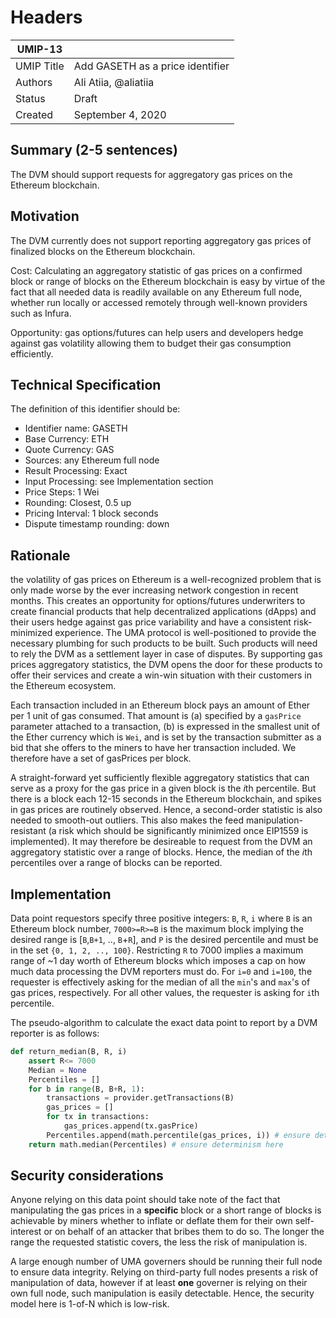 # Headers
| UMIP-13     |                                                                                                                                          |
|------------|------------------------------------------------------------------------------------------------------------------------------------------|
| UMIP Title | Add GASETH as a price identifier                                                                                                 |
| Authors    | Ali Atiia, @aliatiia |
| Status     | Draft                                                                                                                                    |
| Created    | September 4, 2020                                                                                                                           |

## Summary (2-5 sentences)
The DVM should support requests for aggregatory gas prices on the Ethereum blockchain. 

## Motivation
The DVM currently does not support reporting aggregatory gas prices of finalized blocks on the Ethereum blockchain. 

Cost: Calculating an aggregatory statistic of gas prices on a confirmed block or range of blocks on the Ethereum blockchain is easy by virtue of the fact that all needed data is readily available on any Ethereum full node, whether run locally or accessed remotely through well-known providers such as Infura.

Opportunity: gas options/futures can help users and developers hedge against gas volatility allowing them to budget their gas consumption efficiently.

## Technical Specification

The definition of this identifier should be:
- Identifier name: GASETH
- Base Currency: ETH
- Quote Currency: GAS
- Sources: any Ethereum full node
- Result Processing: Exact
- Input Processing: see Implementation section
- Price Steps: 1 Wei
- Rounding: Closest, 0.5 up
- Pricing Interval: 1 block seconds
- Dispute timestamp rounding: down

## Rationale

the volatility of gas prices on Ethereum is a well-recognized problem that is only made worse by the ever increasing network congestion in recent months. This creates an opportunity for options/futures underwriters to create financial products that help decentralized applications (dApps) and their users hedge against gas price variability and have a consistent risk-minimized experience. The UMA protocol is well-positioned to provide the necessary plumbing for such products to be built. Such products will need to rely the DVM as a settlement layer in case of disputes. By supporting gas prices aggregatory statistics, the DVM opens the door for these products to offer their services and create a win-win situation with their customers in the Ethereum ecosystem.

Each transaction included in an Ethereum block pays an amount of Ether per 1 unit of gas consumed. That amount is (a) specified by a `gasPrice` parameter attached to a transaction, (b) is expressed in the smallest unit of the Ether currency which is `Wei`, and is set by the transaction submitter as a bid that she offers to the miners to have her transaction included. We therefore have a set of gasPrices per block.

A straight-forward yet sufficiently flexible aggregatory statistics that can serve as a proxy for the gas price in a given block is the $i$th percentile. But there is a block each 12-15 seconds in the Ethereum blockchain, and spikes in gas prices are routinely observed. Hence, a second-order statistic is also needed to smooth-out outliers. This also makes the feed manipulation-resistant (a risk which should be significantly minimized once EIP1559 is implemented). It may therefore be desireable to request from the DVM an aggregatory statistic over a range of blocks. Hence, the median of the $i$th percentiles over a range of blocks can be reported.


## Implementation

Data point requestors specify three positive integers: `B`, `R`, `i` where `B` is an Ethereum block number, `7000>=R>=B` is the maximum block implying the desired range is [`B`,`B+1`, ..,  `B`+`R`], and `P` is the desired percentile and must be in the set `{0, 1, 2, .., 100}`. Restricting `R` to 7000 implies a maximum range of ~1 day worth of Ethereum blocks which imposes a cap on how much data processing the DVM reporters must do. For `i=0` and `i=100`, the requester is effectively asking for the median of all the `min`'s and `max`'s of gas prices, respectively. For all other values, the requester is asking for `i`th percentile.

The pseudo-algorithm to calculate the exact data point to report by a DVM reporter is as follows:

```python
def return_median(B, R, i)
    assert R<= 7000
    Median = None
    Percentiles = []
    for b in range(B, B+R, 1):      
        transactions = provider.getTransactions(B)
        gas_prices = []
        for tx in transactions:
            gas_prices.append(tx.gasPrice)
        Percentiles.append(math.percentile(gas_prices, i)) # ensure determinism here
    return math.median(Percentiles) # ensure determinism here
```


## Security considerations

Anyone relying on this data point should take note of the fact that manipulating the gas prices in a **specific** block or a short range of blocks is achievable by miners whether to inflate or deflate them for their own self-interest or on behalf of an attacker that bribes them to do so. The longer the range the requested statistic covers, the less the risk of manipulation is.

A large enough number of UMA governers should be running their full node to ensure data integrity. Relying on third-party full nodes presents a risk of manipulation of data, however if at least **one** governer is relying on their own full node, such manipulation is easily detectable. Hence, the security model here is 1-of-N which is low-risk.
